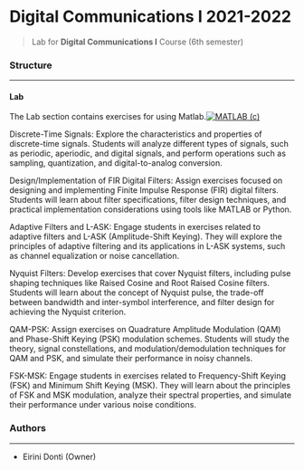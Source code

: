 # Digital Communications I 2021-2022
> Lab for **Digital Communications I** Course (6th semester)

### Structure
---
#### Lab

The Lab section contains exercises for  using Matlab.[![MATLAB (c)](https://img.shields.io/badge/-MATLAB-%230076A8?logo=mathworks&logoColor=white)](https://www.mathworks.com/products/matlab.html)

Discrete-Time Signals: Explore the characteristics and properties of discrete-time signals. Students will analyze different types of signals, such as periodic, aperiodic, and digital signals, and perform operations such as sampling, quantization, and digital-to-analog conversion.

Design/Implementation of FIR Digital Filters: Assign exercises focused on designing and implementing Finite Impulse Response (FIR) digital filters. Students will learn about filter specifications, filter design techniques, and practical implementation considerations using tools like MATLAB or Python.

Adaptive Filters and L-ASK: Engage students in exercises related to adaptive filters and L-ASK (Amplitude-Shift Keying). They will explore the principles of adaptive filtering and its applications in L-ASK systems, such as channel equalization or noise cancellation.

Nyquist Filters: Develop exercises that cover Nyquist filters, including pulse shaping techniques like Raised Cosine and Root Raised Cosine filters. Students will learn about the concept of Nyquist pulse, the trade-off between bandwidth and inter-symbol interference, and filter design for achieving the Nyquist criterion.

QAM-PSK: Assign exercises on Quadrature Amplitude Modulation (QAM) and Phase-Shift Keying (PSK) modulation schemes. Students will study the theory, signal constellations, and modulation/demodulation techniques for QAM and PSK, and simulate their performance in noisy channels.

FSK-MSK: Engage students in exercises related to Frequency-Shift Keying (FSK) and Minimum Shift Keying (MSK). They will learn about the principles of FSK and MSK modulation, analyze their spectral properties, and simulate their performance under various noise conditions.

### Authors
---

- Eirini Donti (Owner)

<!-- ### License
--- -->

